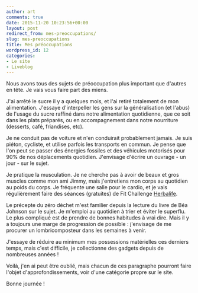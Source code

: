 ```yaml
---
author: art
comments: true
date: 2015-11-20 10:23:56+00:00
layout: post
redirect_from: mes-preoccupations/
slug: mes-preoccupations
title: Mes préoccupations
wordpress_id: 12
categories:
- Le site
- Liveblog
---
```


Nous avons tous des sujets de préoccupation plus important que d'autres en tête. Je vais vous faire part des miens.

J'ai arrêté le sucre il y a quelques mois, et l'ai retiré totalement de mon alimentation. J'essaye d'interpeller les gens sur la généralisation (et l'abus) de l'usage du sucre raffiné dans notre alimentation quotidienne, que ce soit dans les plats préparés, ou en accompagnement dans notre nourriture (desserts, café, friandises, etc).

Je ne conduit pas de voiture et n'en conduirait probablement jamais. Je suis piéton, cycliste, et utilise parfois les transports en commun. Je pense que l'on peut se passer des énergies fossiles et des véhicules motorisés pour 90% de nos déplacements quotidien. J'envisage d'écrire un ouvrage - un jour - sur le sujet.

Je pratique la musculation. Je ne cherche pas à avoir de beaux et gros muscles comme mon ami Jimmy, mais j'entretiens mon corps au quotidien au poids du corps. Je fréquente une salle pour le cardio, et je vais régulièrement faire des séances (gratuites) de Fit Challenge [Herbalife](https://irz.fr/justfab-herbalife-ces-arnaques-sur-internet-et-dans-la-vie).

Le précepte du zéro déchet m'est familier depuis la lecture du livre de Béa Johnson sur le sujet. Je m'emploi au quotidien à trier et éviter le superflu. Le plus compliqué est de prendre de bonnes habitudes à vrai dire. Mais il y a toujours une marge de progression de possible : j'envisage de me procurer un lombricomposteur dans les semaines à venir.

J'essaye de réduire au minimum mes possessions matérielles ces derniers temps, mais c'est difficile, je collectionne des gadgets depuis de nombreuses années !

Voilà, j'en ai peut être oublié, mais chacun de ces paragraphe pourront faire l'objet d'approfondissements, voir d'une catégorie propre sur le site.

Bonne journée !


